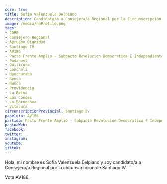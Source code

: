 ```yaml
---
core: true
title: Sofia Valenzuela Delpiano
description: Candidato/a a Consejero/a Regional por la Circunscripción de Santiago IV
image: /media/noProfile.png
tags:
- CORE
- Consejero Regional
- Apruebo Dignidad
- Santiago IV
- AV186
- Pacto Frente Amplio - Subpacto Revolucion Democratica E Independientes - Revolucion Democratica
- Pudahuel
- Quilicura
- Conchali
- Huechuraba
- Renca
- Ñuñoa
- Providencia
- La Reina
- Las Condes
- Lo Barnechea
- Vitacura
circunscripcionProvincial: Santiago IV
papeleta: AV186
partido: Pacto Frente Amplio - Subpacto Revolucion Democratica E Independientes - Revolucion Democratica
paginaWeb:
facebook:
twitter:
instagram:
youtube:
tiktok:
---
```

Hola, mi nombre es Sofia Valenzuela Delpiano y soy candidato/a a Consejero/a Regional por la circunscripcion de Santiago IV.

Vota AV186.
